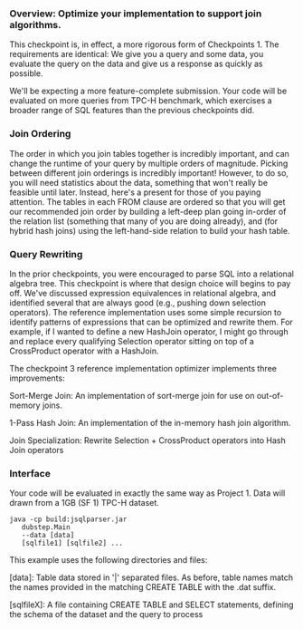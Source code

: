 <h3>Overview: Optimize your implementation to support join algorithms.</h3>

This checkpoint is, in effect, a more rigorous form of Checkpoints 1. The requirements are identical: We give you a query and some data, you evaluate the query on the data and give us a response as quickly as possible.

We'll be expecting a more feature-complete submission. Your code will be evaluated on more queries from TPC-H benchmark, which exercises a broader range of SQL features than the previous checkpoints did.

<h3>Join Ordering</h3>
The order in which you join tables together is incredibly important, and can change the runtime of your query by multiple orders of magnitude.  Picking between different join orderings is incredibly important!  However, to do so, you will need statistics about the data, something that won't really be feasible until later.  Instead, here's a present for those of you paying attention.  The tables in each FROM clause are ordered so that you will get our recommended join order by building a left-deep plan going in-order of the relation list (something that many of you are doing already), and (for hybrid hash joins) using the left-hand-side relation to build your hash table.

<h3>Query Rewriting</h3>
In the prior checkpoints, you were encouraged to parse SQL into a relational algebra tree.  This checkpoint is where that design choice will begins to pay off.  We've discussed expression equivalences in relational algebra, and identified several that are always good (e.g., pushing down selection operators). The reference implementation uses some simple recursion to identify patterns of expressions that can be optimized and rewrite them.  For example, if I wanted to define a new HashJoin operator, I might go through and replace every qualifying Selection operator sitting on top of a CrossProduct operator with a HashJoin.

The checkpoint 3 reference implementation optimizer implements three improvements:

Sort-Merge Join: An implementation of sort-merge join for use on out-of-memory joins.

1-Pass Hash Join: An implementation of the in-memory hash join algorithm.

Join Specialization: Rewrite Selection + CrossProduct operators into Hash Join operators

<h3>Interface</h3>
Your code will be evaluated in exactly the same way as Project 1. Data will drawn from a 1GB (SF 1) TPC-H dataset.

    java -cp build:jsqlparser.jar 
       dubstep.Main 
       --data [data] 
       [sqlfile1] [sqlfile2] ...
       
This example uses the following directories and files:

[data]: Table data stored in '|' separated files. As before, table names match the names provided in the matching CREATE TABLE with the .dat suffix.

[sqlfileX]: A file containing CREATE TABLE and SELECT statements, defining the schema of the dataset and the query to process

